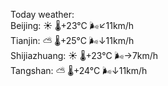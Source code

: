 Today weather:  
Beijing: ☀️ 🌡️+23°C 🌬️↙11km/h  
Tianjin: ⛅️  🌡️+25°C 🌬️↓11km/h  
Shijiazhuang: ☀️ 🌡️+23°C 🌬️→7km/h  
Tangshan: ⛅️  🌡️+24°C 🌬️↓11km/h  
